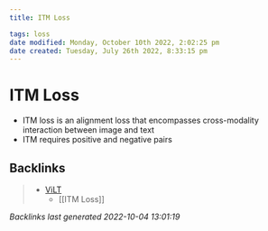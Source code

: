 ```yaml
---
title: ITM Loss

tags: loss 
date modified: Monday, October 10th 2022, 2:02:25 pm
date created: Tuesday, July 26th 2022, 8:33:15 pm
---
```


# ITM Loss
- ITM loss is an alignment loss that encompasses cross-modality interaction between image and text
- ITM requires positive and negative pairs

## Backlinks
> - [ViLT](ViLT.md)
>   - [[ITM Loss]]

_Backlinks last generated 2022-10-04 13:01:19_

